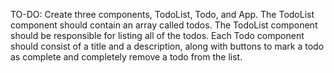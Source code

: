 TO-DO: Create three components, TodoList, Todo, and App. The TodoList component should contain an array called todos. 
The TodoList component should be responsible for listing all of the todos. Each Todo component should consist of a title 
and a description, along with buttons to mark a todo as complete and completely remove a todo from the list.
